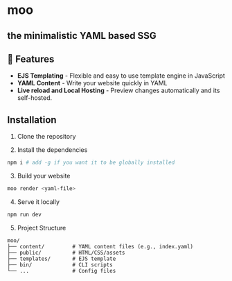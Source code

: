 # moo
## the minimalistic YAML based SSG

## 🐄 Features
- **EJS Templating** - Flexible and easy to use template engine in JavaScript
- **YAML Content** - Write your website quickly in YAML
- **Live reload and Local Hosting** - Preview changes automatically and its self-hosted.

## Installation
1. Clone the repository

2. Install the dependencies
```bash
npm i # add -g if you want it to be globally installed
```
3. Build your website

```bash
moo render <yaml-file>
```

4. Serve it locally

```bash
npm run dev
```

5. Project Structure

```text
moo/
├── content/         # YAML content files (e.g., index.yaml)
├── public/          # HTML/CSS/assets
├── templates/       # EJS template
├── bin/             # CLI scripts
└── ...              # Config files
```

